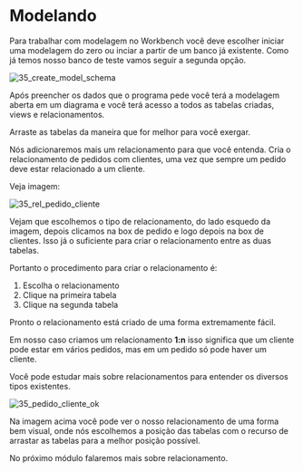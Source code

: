 # Modelando

Para trabalhar com modelagem no Workbench você deve escolher iniciar uma modelagem do zero ou inciar a partir de um banco já existente. Como já temos nosso banco de teste vamos seguir a segunda opção.

![35_create_model_schema](./images/35_create_model_schema.png "35_create_model_schema")

Após preencher os dados que o programa pede você terá a modelagem aberta em um diagrama e você terá acesso a todos as tabelas criadas, views e relacionamentos.

Arraste as tabelas da maneira que for melhor para você exergar.

Nós adicionaremos mais um relacionamento para que você entenda. Cria o relacionamento de pedidos com clientes, uma vez que sempre um pedido deve estar relacionado a um cliente.

Veja imagem:

![35_rel_pedido_cliente](./images/35_rel_pedido_cliente.png "35_rel_pedido_client")

Vejam que escolhemos o tipo de relacionamento, do lado esquedo da imagem, depois clicamos na box de pedido e logo depois na box de clientes. Isso já o suficiente para criar o relacionamento entre as duas tabelas.

Portanto o procedimento para criar o relacionamento é:

1. Escolha o relacionamento
2. Clique na primeira tabela
3. Clique na segunda tabela

Pronto o relacionamento está criado de uma forma extremamente fácil.

Em nosso caso criamos um relacionamento **1:n** isso significa que um cliente pode estar em vários pedidos, mas em um pedido só pode haver um cliente.

Você pode estudar mais sobre relacionamentos para entender os diversos tipos existentes.

![35_pedido_cliente_ok](./images/35_pedido_cliente_ok.png "35_pedido_cliente_ok")

Na imagem acima você pode ver o nosso relacionamento de uma forma bem visual, onde nós escolhemos a posição das tabelas com o recurso de arrastar as tabelas para a melhor posição possível.

No próximo módulo falaremos mais sobre relacionamento.